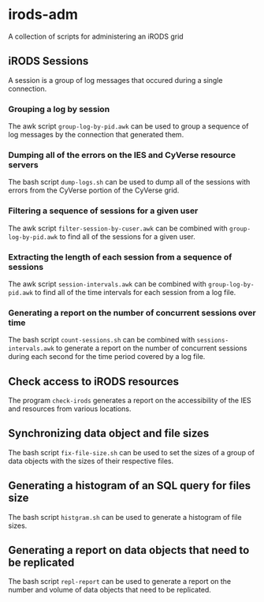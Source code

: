# irods-adm
A collection of scripts for administering an iRODS grid

## iRODS Sessions

A session is a group of log messages that occured during a single connection.

### Grouping a log by session

The awk script `group-log-by-pid.awk` can be used to group a sequence of log messages by the
connection that generated them.

### Dumping all of the errors on the IES and CyVerse resource servers

The bash script `dump-logs.sh` can be used to dump all of the sessions with errors from the CyVerse portion of the CyVerse grid.

### Filtering a sequence of sessions for a given user

The awk script `filter-session-by-cuser.awk` can be combined with `group-log-by-pid.awk` to find all of the sessions for a given user.

### Extracting the length of each session from a sequence of sessions

The awk script `session-intervals.awk` can be combined with `group-log-by-pid.awk` to find all of the time intervals for each session from a log file.

### Generating a report on the number of concurrent sessions over time

The bash script `count-sessions.sh` can be combined with `sessions-intervals.awk` to generate a report on the number of concurrent sessions during each second for the time period covered by a log file.

## Check access to iRODS resources

The program `check-irods` generates a report on the accessibility of the IES and resources from various locations.

## Synchronizing data object and file sizes

The bash script `fix-file-size.sh` can be used to set the sizes of a group of data objects with the sizes of their respective files.

## Generating a histogram of an SQL query for files size

The bash script `histgram.sh` can be used to generate a histogram of file sizes.

## Generating a report on data objects that need to be replicated

The bash script `repl-report` can be used to generate a report on the number and volume of data objects that need to be replicated.
